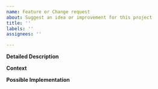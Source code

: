 ```yaml
---
name: Feature or Change request
about: Suggest an idea or improvement for this project
title: ''
labels: ''
assignees: ''

---
```


<!--- Provide a general summary of the issue in the Title above -->

**Detailed Description**
<!--- Provide a detailed description of the change or addition you are proposing -->

**Context**
<!--- Why is this change important? -->

**Possible Implementation**
<!--- Not obligatory, but suggest an idea for implementing addition or change -->

